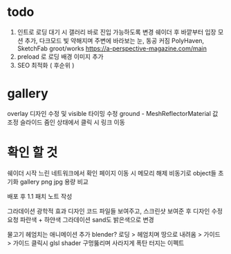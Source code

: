 # todo

1. 인트로 로딩 대기 시 갤러리 바로 진입 가능하도록 변경
   쉐이더 후 바깥부터 입장 모션 추가, 다크모드 빛 약해지며 주변에 바라보는 눈, 동공 커짐
   PolyHaven, SketchFab
   groot/works
   https://a-perspective-magazine.com/main
2. preload 로 로딩 배경 이미지 추가
3. SEO 최적화 ( 후순위 )

# gallery

overlay 디자인 수정 및 visible 타이밍 수정
ground - MeshReflectorMaterial 값 조정
슬라이드 줌인 상태에서 클릭 시 링크 이동

# 확인 할 것

쉐이더 시작 느린 네트워크에서 확인
페이지 이동 시 메모리 해제
비동기로 object들 초기화
gallery png jpg 용량 비교

배포 후 1.1 패치 노트 작성

그라데이션 광학적 효과 디자인
코드 파일들 보여주고, 스크린샷 보여준 후 디자인 수정 요청
파란색 + 하얀색 그라데이션
sand도 밝은색으로 변경

물고기 헤엄치는 애니메이션 추가 blender?
로딩 > 헤엄치며 땅으로 내려옴 > 가이드 > 가이드 클릭시 glsl shader 구멍뚫리며 사라지게
폭탄 터지는 이펙트
